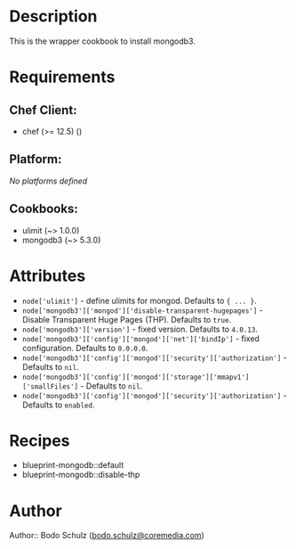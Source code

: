 # Description

This is the wrapper cookbook to install mongodb3.

# Requirements


## Chef Client:

* chef (>= 12.5) ()

## Platform:

*No platforms defined*

## Cookbooks:

* ulimit (~> 1.0.0)
* mongodb3 (~> 5.3.0)

# Attributes

* `node['ulimit']` - define ulimits for mongod. Defaults to `{ ... }`.
* `node['mongodb3']['mongod']['disable-transparent-hugepages']` - Disable Transparent Huge Pages (THP). Defaults to `true`.
* `node['mongodb3']['version']` - fixed version. Defaults to `4.0.13`.
* `node['mongodb3']['config']['mongod']['net']['bindIp']` - fixed configuration. Defaults to `0.0.0.0`.
* `node['mongodb3']['config']['mongod']['security']['authorization']` -  Defaults to `nil`.
* `node['mongodb3']['config']['mongod']['storage']['mmapv1']['smallFiles']` -  Defaults to `nil`.
* `node['mongodb3']['config']['mongod']['security']['authorization']` -  Defaults to `enabled`.

# Recipes

* blueprint-mongodb::default
* blueprint-mongodb::disable-thp

# Author

Author:: Bodo Schulz (<bodo.schulz@coremedia.com>)

